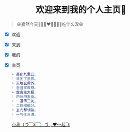 # <center>欢迎来到我的个人主页🤗</center>
>😆嘉然今天🧡💛💚❤💙🤎🖤💜吃什么涅😆
- [x] 欢迎
- [x] 来到
- [x] 我的
- [x] 主页

  ```diff
  + 高卧九重云，
  ! 蒲团了道真。
  + 天地玄黄外，
  ! 吾当掌教尊。
  + 盘古生太极，
  ! 两仪四象循。
  + 一道传三友，
  ! 二教阐截分。
  + 玄门都领袖，
  ! 一气化三清。
  ```
  
  [点我（づ￣3￣）づ╭❤～起飞](#readme)
